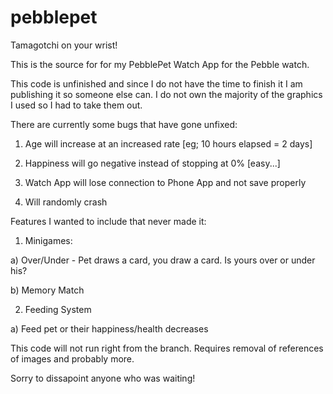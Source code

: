 pebblepet
=========

Tamagotchi on your wrist!


This is the source for for my PebblePet Watch App for the Pebble watch.

This code is unfinished and since I do not have the time to finish it I am publishing it so someone else can.
I do not own the majority of the graphics I used so I had to take them out.

There are currently some bugs that have gone unfixed:

1) Age will increase at an increased rate [eg; 10 hours elapsed = 2 days]  

2) Happiness will go negative instead of stopping at 0% [easy...]  

3) Watch App will lose connection to Phone App and not save properly  

4) Will randomly crash  


Features I wanted to include that never made it:

1) Minigames:  

  a) Over/Under - Pet draws a card, you draw a card. Is yours over or under his?  
  
  b) Memory Match
  
2) Feeding System  

  a) Feed pet or their happiness/health decreases
  
  
This code will not run right from the branch. Requires removal of references of images and probably more.

Sorry to dissapoint anyone who was waiting!
